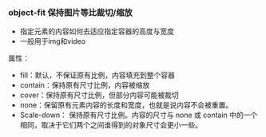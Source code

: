 ### object-fit 保持图片等比裁切/缩放

+ 指定元素的内容如何去适应指定容器的高度与宽度
+ 一般用于img和video



属性：

+ fill：默认，不保证原有比例，内容填充到整个容器
+ contain：保持原有尺寸比例，内容被缩放
+ cover：保持原有尺寸比例，但部分内容可能被裁切
+ none：保留原有元素内容的长度和宽度，也就是说内容不会被重置。
+ Scale-down： 保持原有尺寸比例。内容的尺寸与 none 或 contain 中的一个相同，取决于它们两个之间谁得到的对象尺寸会更小一些。